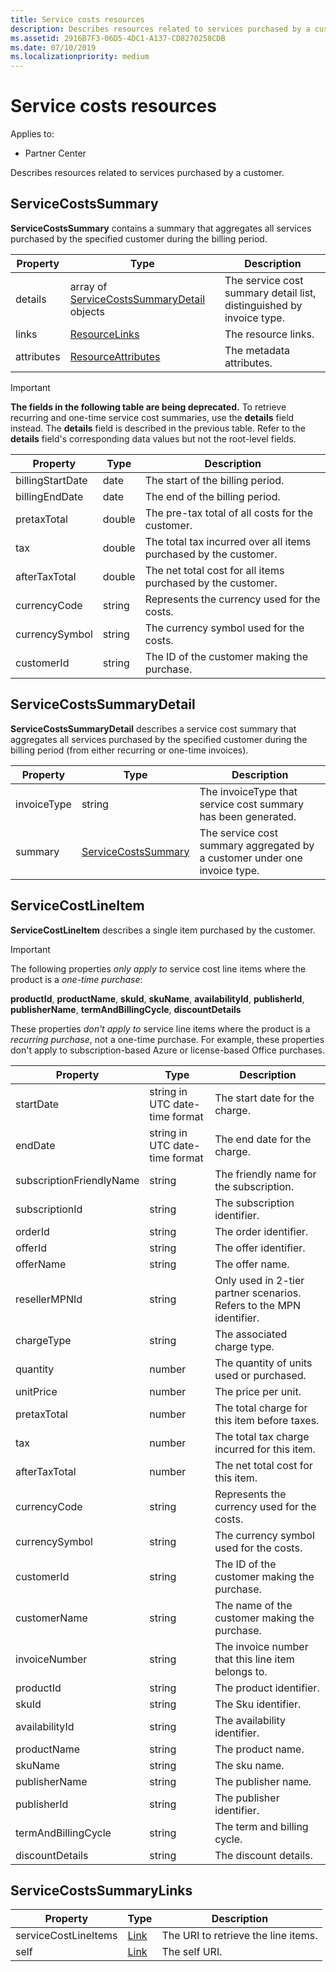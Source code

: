 ```yaml
---
title: Service costs resources
description: Describes resources related to services purchased by a customer.
ms.assetid: 2916B7F3-06D5-4DC1-A137-CD8270258CDB
ms.date: 07/10/2019
ms.localizationpriority: medium
---
```


# Service costs resources

Applies to:

- Partner Center

Describes resources related to services purchased by a customer.

## ServiceCostsSummary

**ServiceCostsSummary** contains a summary that aggregates all services purchased by the specified customer during the billing period.

| Property | Type | Description |
| -------- | ---- | ----------- |
| details | array of [ServiceCostsSummaryDetail](#servicecostssummarydetail) objects | The service cost summary detail list, distinguished by invoice type.|
| links | [ResourceLinks](utility-resources.md#resourcelinks) | The resource links. |
| attributes | [ResourceAttributes](utility-resources.md#resourceattributes) | The metadata attributes. |

> [!IMPORTANT]
> **The fields in the following table are being deprecated.** To retrieve recurring and one-time service cost summaries, use the **details** field instead. The **details** field is described in the previous table. Refer to the **details** field's corresponding data values but not the root-level fields.

| Property | Type | Description |
| -------- | ---- | ----------- |
| billingStartDate | date | The start of the billing period. |
| billingEndDate | date | The end of the billing period. |
| pretaxTotal | double | The pre-tax total of all costs for the customer. |
| tax  | double | The total tax incurred over all items purchased by the customer. |
| afterTaxTotal | double | The net total cost for all items purchased by the customer. |
| currencyCode | string | Represents the currency used for the costs. |
| currencySymbol | string | The currency symbol used for the costs. |
| customerId | string | The ID of the customer making the purchase. |

## ServiceCostsSummaryDetail

**ServiceCostsSummaryDetail** describes a service cost summary that aggregates all services purchased by the specified customer during the billing period (from either recurring or one-time invoices).

| Property | Type | Description |
| -------- | ---- | ----------- |
| invoiceType | string | The invoiceType that service cost summary has been generated. |
| summary | [ServiceCostsSummary](#servicecostssummary) | The service cost summary aggregated by a customer under one invoice type. |

## ServiceCostLineItem

**ServiceCostLineItem** describes a single item purchased by the customer.

> [!IMPORTANT]
> The following properties *only apply to* service cost line items where the product is a *one-time purchase*:
> 
> **productId**, **productName**, **skuId**, **skuName**, **availabilityId**, **publisherId**, **publisherName**, **termAndBillingCycle**, **discountDetails**
> 
> These properties *don't apply to* service line items where the product is a *recurring purchase*, not a one-time purchase. For example, these properties don't apply to subscription-based Azure or license-based Office purchases.

| Property                 | Type                           | Description                                                          |
|--------------------------|--------------------------------|----------------------------------------------------------------------|
| startDate                | string in UTC date-time format | The start date for the charge.                                       |
| endDate                  | string in UTC date-time format | The end date for the charge.                                         |
| subscriptionFriendlyName | string                         | The friendly name for the subscription.                              |
| subscriptionId           | string                         | The subscription identifier.                                         |
| orderId                  | string                         | The order identifier.                                                |
| offerId                  | string                         | The offer identifier.                                                |
| offerName                | string                         | The offer name.                                                      |
| resellerMPNId            | string                         | Only used in 2-tier partner scenarios. Refers to the MPN identifier. |
| chargeType               | string                         | The associated charge type.                                          |
| quantity                 | number                         | The quantity of units used or purchased.                             |
| unitPrice                | number                         | The price per unit.                                                  |
| pretaxTotal              | number                         | The total charge for this item before taxes.                         |
| tax                      | number                         | The total tax charge incurred for this item.                         |
| afterTaxTotal            | number                         | The net total cost for this item.                                    |
| currencyCode             | string                         | Represents the currency used for the costs.                          |
| currencySymbol           | string                         | The currency symbol used for the costs.                              |
| customerId               | string                         | The ID of the customer making the purchase.                          |
| customerName             | string                         | The name of the customer making the purchase.                        |
| invoiceNumber            | string                         | The invoice number that this line item belongs to.                   |
| productId                | string                         | The product identifier.                                              |
| skuId                    | string                         | The Sku identifier.                                                  |
| availabilityId           | string                         | The availability identifier.                                         |
| productName              | string                         | The product name.                                                    |
| skuName                  | string                         | The sku name.                                                        |
| publisherName            | string                         | The publisher name.                                                  |
| publisherId              | string                         | The publisher identifier.                                            |
| termAndBillingCycle      | string                         | The term and billing cycle.                                          |
| discountDetails          | string                         | The discount details.                                                |

## ServiceCostsSummaryLinks

| Property             | Type                               | Description                         |
|----------------------|------------------------------------|-------------------------------------|
| serviceCostLineItems | [Link](utility-resources.md#link) | The URI to retrieve the line items. |
| self                 | [Link](utility-resources.md#link) | The self URI.                       |
